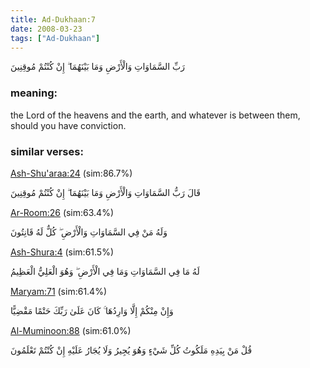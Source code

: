 ```yaml
---
title: Ad-Dukhaan:7
date: 2008-03-23
tags: ["Ad-Dukhaan"]
---
```

رَبِّ السَّمَاوَاتِ وَالْأَرْضِ وَمَا بَيْنَهُمَا ۖ إِنْ كُنْتُمْ مُوقِنِينَ
### meaning: 
the Lord of the heavens and the earth, and whatever is between them, should you have conviction.
### similar verses: 

[Ash-Shu'araa:24](/26/24) (sim:86.7%)

قَالَ رَبُّ السَّمَاوَاتِ وَالْأَرْضِ وَمَا بَيْنَهُمَا ۖ إِنْ كُنْتُمْ مُوقِنِينَ

[Ar-Room:26](/30/26) (sim:63.4%)

وَلَهُ مَنْ فِي السَّمَاوَاتِ وَالْأَرْضِ ۖ كُلٌّ لَهُ قَانِتُونَ

[Ash-Shura:4](/42/4) (sim:61.5%)

لَهُ مَا فِي السَّمَاوَاتِ وَمَا فِي الْأَرْضِ ۖ وَهُوَ الْعَلِيُّ الْعَظِيمُ

[Maryam:71](/19/71) (sim:61.4%)

وَإِنْ مِنْكُمْ إِلَّا وَارِدُهَا ۚ كَانَ عَلَىٰ رَبِّكَ حَتْمًا مَقْضِيًّا

[Al-Muminoon:88](/23/88) (sim:61.0%)

قُلْ مَنْ بِيَدِهِ مَلَكُوتُ كُلِّ شَيْءٍ وَهُوَ يُجِيرُ وَلَا يُجَارُ عَلَيْهِ إِنْ كُنْتُمْ تَعْلَمُونَ

